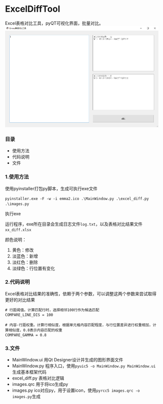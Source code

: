 # ExcelDiffTool
Excel表格对比工具，pyQT可视化界面，批量对比。
![image](https://github.com/smilefacehh/ExcelDiffTool/blob/main/screen.png)

### 目录
- 使用方法
- 代码说明
- 文件

### 1.使用方法
使用pyinstaller打包py脚本，生成可执行exe文件

```pyinstaller.exe -F -w -i emma2.ico .\MainWindow.py .\excel_diff.py .\images.py```

执行exe

运行程序，exe所在目录会生成日志文件`log.txt`，以及表格对比结果文件`xx_diff.xlsx`

颜色说明：
1. 黄色：修改
2. 淡蓝色：新增
3. 淡红色：删除
4. 淡绿色：行位置有变化

### 2.代码说明
Excel表格对比结果的准确性，依赖于两个参数，可以调整这两个参数来尝试取得更好的对比结果
```
# 行距阈值。计算匹配行时，选择相邻100行作为候选匹配
COMPARE_LINE_DIS = 100

# 内容-行距权重。计算行相似度，根据单元格内容匹配程度，与行位置差异进行权重相加，计算相似度，0.8表示内容匹配的权重
COMPARE_GAMMA = 0.8
```

### 3.文件
+ MainWindow.ui 用Qt Designer设计并生成的图形界面文件
+ MainWindow.py 程序入口，使用`pyuic5 -o MainWindow.py MainWindow.ui`生成基本框架代码
+ excel_diff.py 表格对比逻辑
+ images.qrc    用于将ico生成py
+ images.py     ico对应py，用于设置icon，使用`pyrcc5 images.qrc -o images.py`生成

